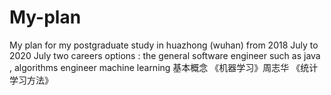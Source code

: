 # My-plan
My plan for my postgraduate study in huazhong (wuhan)  from 2018 July  to  2020 July
two careers options : the general software engineer such as java ,  algorithms engineer  machine learning 
 基本概念 《机器学习》周志华   《统计学习方法》
